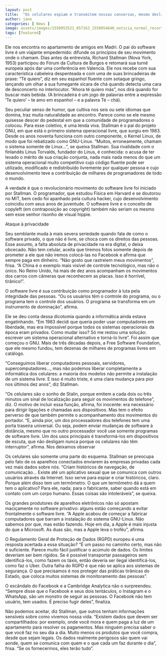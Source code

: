 ```yaml
---
layout: post
title:  "Os celulares espiam e transmitem nossas conversas, mesmo desligados"
author: jane
categories: [ News ]
image: assets/images/1550953521_057163_1550954640_noticia_normal_recorte1.jpg
tags: [featured]
---
```



Ele nos encontra no apartamento de amigos em Madri. O pai do software livre é um viajante empedernido: difunde os princípios de seu movimento onde o chamam. Dias antes da entrevista, Richard Stallman (Nova York, 1953) participou do Fórum da Cultura de Burgos e retomará sua turnê europeia após dar uma conferência em Valencia. Ele nos recebe com sua característica cabeleira despenteada e com uma de suas brincadeiras de praxe: “Té quiero”, diz em seu espanhol fluente com sotaque gringo, lançando um olhar a sua fumegante xícara de chá quando detecta uma cara de desconcerto no interlocutor. “Ahora té quiero más”, nos dirá quando for buscar mais bebida. (A brincadeira é um jogo de palavras entre a expressão ‘Te quiero’ – te amo em espanhol – e a palavra Té – chá).

Seu peculiar senso de humor, que cultiva nos seis ou sete idiomas que domina, traz muita naturalidade ao encontro. Parece como se ele mesmo quisesse descer do pedestal em que a comunidade de programadores o colocou. Para esse coletivo, é uma lenda viva. Stallman é o pai do projeto GNU, em que está o primeiro sistema operacional livre, que surgiu em 1983. Desde os anos noventa funciona com outro componente, o Kernel Linux, de modo que foi rebatizado como GNU-Linux. “Muitos, erroneamente, chamam o sistema somente de Linux...”, se queixa Stallman. Sua rivalidade com o finlandês Linus Torvalds, fundador do Linus, é conhecida: o acusa de ter levado o mérito de sua criação conjunta, nada mais nada menos do que um sistema operacional muito competitivo cujo código fluente pode ser utilizado, modificado e redistribuído livremente por qualquer pessoa e cujo desenvolvimento teve a contribuição de milhares de programadores de todo o mundo.

A verdade é que o revolucionário movimento do software livre foi iniciado por Stallman. O programador, que estudou Física em Harvard e se doutorou no MIT, bem cedo foi apanhado pela cultura hacker, cujo desenvolvimento coincidiu com seus anos de juventude. O software livre e o conceito de copyleft (em contraposição ao copyright) também não seriam os mesmo sem esse senhor risonho de visual hippie.

<script async src="https://pagead2.googlesyndication.com/pagead/js/adsbygoogle.js"></script>
<!-- Informat -->
<ins class="adsbygoogle"
     style="display:block"
     data-ad-client="ca-pub-2838251107855362"
     data-ad-slot="2327980059"
     data-ad-format="auto"
     data-full-width-responsive="true"></ins>
<script>
(adsbygoogle = window.adsbygoogle || []).push({});
</script>

Ataque à privacidade

Seu semblante muda à mais severa seriedade quando fala de como o software privado, o que não é livre, se choca com os direitos das pessoas. Esse assunto, a falta absoluta de privacidade na era digital, o deixa obcecado. Não tem celular, aceita que tiremos fotos somente depois de prometer a ele que não iremos colocá-las no Facebook e afirma que sempre paga em dinheiro. “Não gosto que rastreiem meus movimentos”, frisa. “A China é o exemplo mais visível de controle tecnológico, mas não o único. No Reino Unido, há mais de dez anos acompanham os movimentos dos carros com câmeras que reconhecem as placas. Isso é horrível, tirânico!”.

O software livre é sua contribuição como programador à luta pela integridade das pessoas. “Ou os usuários têm o controle do programa, ou o programa tem o controle dos usuários. O programa se transforma em um instrumento de dominação”, afirma.

Ele se deu conta dessa dicotomia quando a informática ainda estava engatinhando. “Em 1983 decidi que queria poder usar computadores em liberdade, mas era impossível porque todos os sistemas operacionais da época eram privados. Como mudar isso? Só me restou uma solução: escrever um sistema operacional alternativo e torná-lo livre”. Foi assim que começou o GNU. Mais de três décadas depois, a Free Software Foundation, que ele mesmo fundou, tem dezenas de milhares de programas livres em catálogo.

“Conseguimos liberar computadores pessoais, servidores, supercomputadores..., mas não podemos liberar completamente a informática dos celulares: a maioria dos modelos não permite a instalação de um sistema livre. E isso é muito triste, é uma clara mudança para pior nos últimos dez anos”, diz Stallman.

“Os celulares são o sonho de Stalin, porque emitem a cada dois ou três minutos um sinal de localização para seguir os movimentos do telefone”, diz. O motivo de incluir essa função, afirma, foi inocente: era necessário para dirigir ligações e chamadas aos dispositivos. Mas tem o efeito perverso de que também permite o acompanhamento dos movimentos do portador. “E, ainda pior, um dos processadores dos telefones tem uma porta traseira universal. Ou seja, podem enviar mudanças de software à distância, mesmo que no outro processador você use somente programas de software livre. Um dos usos principais é transformá-los em dispositivos de escuta, que não desligam nunca porque os celulares não têm interruptor”, afirma.
Nos deixamos observar

Os celulares são somente uma parte do esquema. Stallman se preocupa pelo fato de os aparelhos conectados enviarem às empresas privadas cada vez mais dados sobre nós. “Criam históricos de navegação, de comunicação... Existe até um aplicativo sexual que se comunica com outros usuários através da Internet. Isso serve para espiar e criar históricos, claro. Porque além disso tem um termômetro. O que um termômetro dá a quem tem o aplicativo? Para ele, nada; para o fabricante, saber quando está em contato com um corpo humano. Essas coisas são intoleráveis”, se queixa.

Os grandes produtores de aparelhos eletrônicos não só apostam maciçamente no software privativo: alguns estão começando a evitar frontalmente o software livre. “A Apple acabou de começar a fabricar computadores que barram a instalação do sistema GNU-Linux. Não sabemos por que, mas estão fazendo. Hoje em dia, a Apple é mais injusta do que a Microsoft. As duas são, mas a Apple leva o troféu”, afirma.

O Regulamento Geral de Proteção de Dados (RGPD) europeu é uma resposta acertada a essa situação? “É um passo no caminho certo, mas não é suficiente. Parece muito fácil justificar o acúmulo de dados. Os limites deveriam ser bem rígidos. Se é possível transportar passageiros sem identificá-los, como fazem os táxis, então deveria ser ilegal identificá-los, como faz o Uber. Outra falha do RGPD é que não se aplica aos sistemas de segurança. O que precisamos é nos proteger das práticas tirânicas do Estado, que coloca muitos sistemas de monitoramento das pessoas”.

O escândalo do Facebook e a Cambridge Analytica não o surpreendeu. “Sempre disse que o Facebook e seus dois tentáculos, o Instagram e o WhatsApp, são um monstro de seguir as pessoas. O Facebook não tem usuário, tem usados. É preciso fugir deles”, finaliza.

Não podemos aceitar, diz Stallman, que outros tenham informações sensíveis sobre como vivemos nossa vida. “Existem dados que devem ser compartilhados: por exemplo, onde você mora e quem paga a luz de um apartamento para resolver os pagamentos. Mas ninguém precisa saber o que você faz no seu dia a dia. Muito menos os produtos que você compra, desde que sejam legais. Os dados realmente perigosos são quem vai aonde, quem se comunica com quem e o que cada um faz durante o dia”, frisa. “Se os fornecermos, eles terão tudo”.
